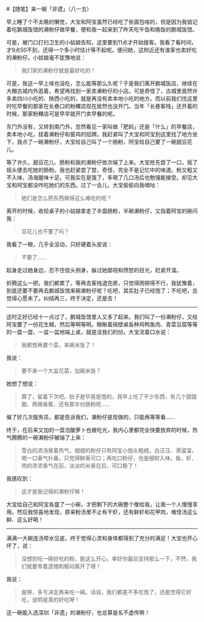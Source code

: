 #【随笔】来一碗「非遗」（八一五）

早上睡了个不太晚的懒觉，大宝和阿宝虽然已经吃了些面包啥的，但是因为我惦记着吃鹏城饭馆的濑粉仔做早餐，便和我一起来到了昨天吃午饭和晚饭的鹏城饭馆。

可是，被门口打扫卫生的小姑娘告知，这里要到11点才开始接客。我看了看时间，才9点50不到，还得一个多小时估计等不起呢。便问她，这附近还有谁家也卖好吃的濑粉仔。小姑娘毫不犹豫地说：

> 我们家的濑粉仔就是最好吃的！

可是，我这一早上啥也没吃，怎么能等那么久呢？于是我们离开鹏城饭店，继续在大棚古城内外逛着，希望再找到一家卖濑粉仔的小店。可是奇怪了，古城里竟然许多卖四川小吃的、陕西小吃的，就是再没有卖本地小吃的地方。而以前我们住这里时吃早餐的那家在长巷口的粉粿店现在居然也没开门。当年「长巷客栈」还开着的时候，那家粉粿店可是早早就开门卖早餐的呢。

东门外没有，又转到南门外，忽然看见一家叫做「肥妈」还是「什么」的早餐店，卖本地小吃，挂着濑粉仔和窑鸡的招牌。我赶紧叫了大宝和阿宝到这里找了地方坐下，我点了一碗濑粉仔，大宝给自己叫了一个肠粉，阿宝给自己要了一碗甜豆花儿。

等了许久，甜豆花儿、肠粉和我的濑粉仔依次端了上来。大宝抢先尝了一口，摇了摇头便去吃她的肠粉。我也赶紧尝了尝，奇怪，完全不是记忆中的味道。粉又粗又不入味，汤海腥味十足。可我实在是饿了，多喝了几口汤后也勉强能接受。却见大宝和阿宝都没咋吃她们的东西。过了一会儿，大宝偷偷向我嘀咕：

> 她们是怎么把东西做得这么难吃的呢？

离开的时候，收拾桌子的小姑娘拿走了半盘肠粉，半碗濑粉仔，又指着阿宝的碗问我：

> 豆花儿也不要了吗？

我看了一眼，几乎全没动，只好硬着头皮说：

> 不要了……

起身走过她身边，忍不住低头侧身，躲过她鄙视和愤怒的目光，赶紧开溜。

折腾这么一把，我们都累了。等再去客栈退完房，只觉得困顿得不行，我犹豫着，到底还要不要再去鹏城饭馆来碗濑粉仔呢？吃吧，其实肚子已经饱了；不吃吧，总觉得心愿未了。纠结再三，终于决定，还是去！

----

这时正好已经十一点过了，鹏城饭馆里人又多了起来。我们叫了一份濑粉仔，又给阿宝要了一份花生糊，然后等啊等啊。眼瞅着隔壁桌各种鸡鸭鱼肉、青菜豆腐等等的一盘一盘、一盆一盆地端上桌，就是没我们的份。大宝流着口水说：

> 我都想再要个菜，来碗米饭了！

我说：

> 要不来一个大盆花菜，加碗米饭？

她想了想说：

> 算了，留着下次吧。肚子是毕竟是饱的，我早上吃了不少东西，有几个甜甜圈、两根香蕉、还有那半份肠粉呢……

催了好几次服务员，都是告诉我们，濑粉仔是现做的，只能再等等看……

终于，在后来又加的一盘泡酸萝卜也被吃光，我内心里都完全快要放弃的时候，热气腾腾的一碗濑粉仔被端了上来：

> 雪白的浓汤冒着热气，细细的粉仔只有阿宝小指头粗细，白汪汪、滑溜溜，喝一口香气扑鼻，只觉得鲜香可口；再吃口粉仔，也是细软入味，鱼、虾、肉的浓浓香气在前，淡淡的米香在后，可口极了！

我感叹到：

> 这才是我记得的濑粉仔嘛！

大宝给自己和阿宝各盛了一小碗，才把剩下的大碗整个推给我，让我一个人慢慢享用。然后我惊喜地发现，原来粉汤里不止有干虾，还有鲜虾和花甲肉，难怪汤这么鲜、这么好喝！

----

满满一大碗连汤带水见底，终于觉得心灵和身体都得到了充分的满足！大宝也开心坏了，说：

> 没想到吃一碗好吃的粉，能这么开心。幸好你最后坚持那么一下，不然，我们就要带着遗憾和郁闷离开了呀！

我说：

> 是呀，多亏决定再来吃一碗。话说，我们都差不多吃饱了，还能觉得它好吃，说明是真的好吃呀！

这一碗能入选深圳「非遗」的濑粉仔，也总算是名不虚传啊！